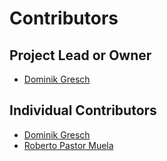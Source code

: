 # Contributors

## Project Lead or Owner

* [Dominik Gresch](https://github.com/greschd)

## Individual Contributors

* [Dominik Gresch](https://github.com/greschd)
* [Roberto Pastor Muela](https://github.com/RobPasMue)
